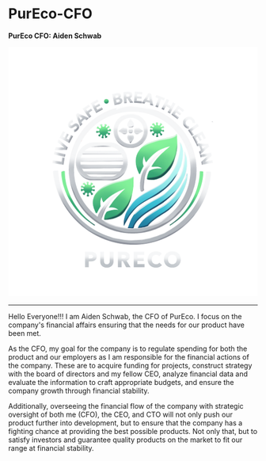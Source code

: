 # PurEco-CFO

**PurEco CFO: Aiden Schwab**

![image](https://github.com/Aid3n007/PurEco-CFO/blob/main/PurEco.png)

-------------------------------------------------

Hello Everyone!!! I am Aiden Schwab, the CFO of PurEco. I focus on the company's financial affairs ensuring that the needs for our product have been met. 
 
As the CFO, my goal for the company is to regulate spending for both the product and our employers as I am responsible for the financial actions of the company. These are to acquire funding for projects, construct strategy with the board of directors and my fellow CEO, analyze financial data and evaluate the information to craft appropriate budgets, and ensure the company growth through financial stability.

Additionally, overseeing the financial flow of the company with strategic oversight of both me (CFO), the CEO, and CTO will not only push our product further into development, but to ensure that the company has a fighting chance at providing the best possible products. Not only that, but to satisfy investors and guarantee quality products on the market to fit our range at financial stability. 
